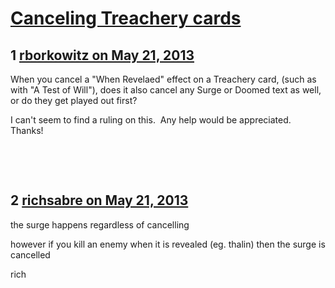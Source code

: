 # [Canceling Treachery cards ](https://community.fantasyflightgames.com/topic/84156-canceling-treachery-cards/)

## 1 [rborkowitz on May 21, 2013](https://community.fantasyflightgames.com/topic/84156-canceling-treachery-cards/?do=findComment&comment=797644)

When you cancel a "When Revelaed" effect on a Treachery card, (such as with "A Test of Will"), does it also cancel any Surge or Doomed text as well, or do they get played out first?

I can't seem to find a ruling on this.  Any help would be appreciated. Thanks!

 

 

## 2 [richsabre on May 21, 2013](https://community.fantasyflightgames.com/topic/84156-canceling-treachery-cards/?do=findComment&comment=797652)

the surge happens regardless of cancelling

however if you kill an enemy when it is revealed (eg. thalin) then the surge is cancelled

rich

